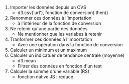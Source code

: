1. Importer les données depuis un CVS
    - d3.csv('url'), fonction de conversion).then()
2. Renommer ces données à l'importation
    - à l'intérieur de la fonction de conversion
3. Ne retenir qu'une partie des données
    - Ne mentionner que les variabes à retenir
4. Tranformer ces données à l'importation
    - Avec une opération dans la fonction de conversion
5. Calculer un minimum et un maximum
6. Calculer un indicatuer de tendance centrale (moyenne)
    - d3.mean
    - Filtrer des données en fonction d'un test
7. Calculer la somme d'une variable (RS)
    - fonction native JS : reduce
